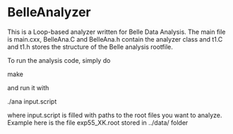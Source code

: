 # BelleAnalyzer

This is a Loop-based analyzer written for Belle Data Analysis. The main file is main.cxx, BelleAna.C and BelleAna.h contain the analyzer class and t1.C and t1.h stores the structure of the Belle analysis rootfile.

To run the analysis code, simply do

make

and run it with

./ana input.script

where input.script is filled with paths to the root files you want to analyze. Example here is the file exp55_XK.root stored in ../data/ folder
